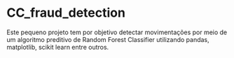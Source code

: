 # CC_fraud_detection
Este pequeno projeto tem por objetivo detectar movimentações por meio de um algoritmo preditivo de Random Forest Classifier utilizando pandas, matplotlib, scikit learn entre outros.

